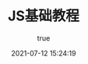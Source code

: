 ---
pageComponent:
  name: Catalogue
  data:
    path: JS基础教程
    imgUrl: https://cdn.jsdelivr.net/gh/xugaoyi/image_store/blog/20200112120340.png
    description: 本章内容为博主在原教程基础上添加学习笔记，教程版权归原作者所有。来源：<a href='https://www.runoob.com/js/' target='_blank'>js教程</a>
title: JS基础教程
date: 2021-07-12 15:24:19
permalink: /base/js
article: false
comment: false
editLink: false
author:
  name: alva-yky
  link: https://github.com/xiaoyang-web
---